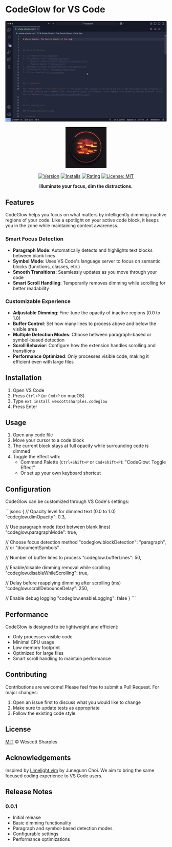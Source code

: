 # CodeGlow for VS Code

<div align="center">

[![CodeGlow Demo](screen.gif)](https://marketplace.visualstudio.com/items?itemName=wescottsharples.codeglow)

<a href="https://marketplace.visualstudio.com/items?itemName=wescottsharples.codeglow">
  <img src="icon.png" width="128" height="128" alt="CodeGlow Icon">
</a>

[![Version](https://img.shields.io/visual-studio-marketplace/v/wescottsharples.codeglow)](https://marketplace.visualstudio.com/items?itemName=wescottsharples.codeglow)
[![Installs](https://img.shields.io/visual-studio-marketplace/i/wescottsharples.codeglow)](https://marketplace.visualstudio.com/items?itemName=wescottsharples.codeglow)
[![Rating](https://img.shields.io/visual-studio-marketplace/r/wescottsharples.codeglow)](https://marketplace.visualstudio.com/items?itemName=wescottsharples.codeglow)
[![License: MIT](https://img.shields.io/badge/License-MIT-yellow.svg)](https://opensource.org/licenses/MIT)

**Illuminate your focus, dim the distractions.**

</div>

## Features

CodeGlow helps you focus on what matters by intelligently dimming inactive regions of your code. Like a spotlight on your active code block, it keeps you in the zone while maintaining context awareness.

### Smart Focus Detection

- **Paragraph Mode**: Automatically detects and highlights text blocks between blank lines
- **Symbol Mode**: Uses VS Code's language server to focus on semantic blocks (functions, classes, etc.)
- **Smooth Transitions**: Seamlessly updates as you move through your code
- **Smart Scroll Handling**: Temporarily removes dimming while scrolling for better readability

### Customizable Experience

- **Adjustable Dimming**: Fine-tune the opacity of inactive regions (0.0 to 1.0)
- **Buffer Control**: Set how many lines to process above and below the visible area
- **Multiple Detection Modes**: Choose between paragraph-based or symbol-based detection
- **Scroll Behavior**: Configure how the extension handles scrolling and transitions
- **Performance Optimized**: Only processes visible code, making it efficient even with large files

## Installation

1. Open VS Code
2. Press `Ctrl+P` (or `Cmd+P` on macOS)
3. Type `ext install wescottsharples.codeglow`
4. Press Enter

## Usage

1. Open any code file
2. Move your cursor to a code block
3. The current block stays at full opacity while surrounding code is dimmed
4. Toggle the effect with:
   - Command Palette (`Ctrl+Shift+P` or `Cmd+Shift+P`): "CodeGlow: Toggle Effect"
   - Or set up your own keyboard shortcut

## Configuration

CodeGlow can be customized through VS Code's settings:

\`\`\`jsonc
{
  // Opacity level for dimmed text (0.0 to 1.0)
  "codeglow.dimOpacity": 0.3,

  // Use paragraph mode (text between blank lines)
  "codeglow.paragraphMode": true,

  // Choose focus detection method
  "codeglow.blockDetection": "paragraph", // or "documentSymbols"

  // Number of buffer lines to process
  "codeglow.bufferLines": 50,

  // Enable/disable dimming removal while scrolling
  "codeglow.disableWhileScrolling": true,

  // Delay before reapplying dimming after scrolling (ms)
  "codeglow.scrollDebounceDelay": 250,

  // Enable debug logging
  "codeglow.enableLogging": false
}
\`\`\`

## Performance

CodeGlow is designed to be lightweight and efficient:
- Only processes visible code
- Minimal CPU usage
- Low memory footprint
- Optimized for large files
- Smart scroll handling to maintain performance

## Contributing

Contributions are welcome! Please feel free to submit a Pull Request. For major changes:
1. Open an issue first to discuss what you would like to change
2. Make sure to update tests as appropriate
3. Follow the existing code style

## License

[MIT](LICENSE) © Wescott Sharples

## Acknowledgements

Inspired by [Limelight.vim](https://github.com/junegunn/limelight.vim) by Junegunn Choi. We aim to bring the same focused coding experience to VS Code users.

## Release Notes

### 0.0.1

- Initial release
- Basic dimming functionality
- Paragraph and symbol-based detection modes
- Configurable settings
- Performance optimizations
